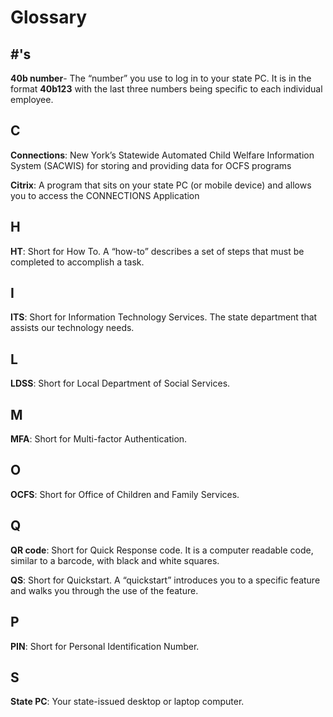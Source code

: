 
# Glossary

## #'s

**40b number**- The “number” you use to log in to your state PC. It is in the format **40b123** with the last three numbers being specific to each individual employee.

## C

**Connections**: New York’s Statewide Automated Child Welfare Information System (SACWIS) for storing and providing data for OCFS programs

**Citrix**: A program that sits on your state PC (or mobile device) and allows you to access the CONNECTIONS Application

## H

**HT**: Short for How To. A “how-to” describes a set of steps that must be completed to accomplish a task.

## I

**ITS**: Short for Information Technology Services. The state department that assists our technology needs.

## L

**LDSS**: Short for Local Department of Social Services.

## M

**MFA**: Short for Multi-factor Authentication.

## O

**OCFS**: Short for Office of Children and Family Services.

## Q

**QR code**: Short for Quick Response code. It is a computer readable code, similar to a barcode, with black and white squares.

**QS**: Short for Quickstart. A “quickstart” introduces you to a specific feature and walks you through the use of the feature.

## P

**PIN**: Short for Personal Identification Number.

## S

**State PC**: Your state-issued desktop or laptop computer.

